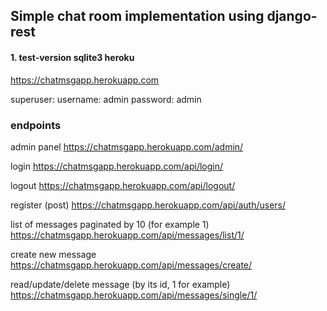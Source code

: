 ## Simple chat room implementation using django-rest


#### 1. test-version sqlite3 heroku

https://chatmsgapp.herokuapp.com

superuser:
username: admin
password: admin


### endpoints

admin panel
https://chatmsgapp.herokuapp.com/admin/

login
https://chatmsgapp.herokuapp.com/api/login/

logout
https://chatmsgapp.herokuapp.com/api/logout/

register (post)
https://chatmsgapp.herokuapp.com/api/auth/users/

list of messages paginated by 10
(for example 1)
https://chatmsgapp.herokuapp.com/api/messages/list/1/

create new message
https://chatmsgapp.herokuapp.com/api/messages/create/

read/update/delete message
(by its id, 1 for example)
https://chatmsgapp.herokuapp.com/api/messages/single/1/
